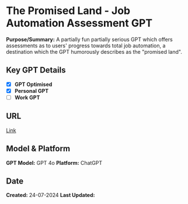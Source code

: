 # The Promised Land - Job Automation Assessment GPT

**Purpose/Summary:** A partially fun partially serious GPT which offers assessments as to users' progress towards total job automation, a destination which the GPT humorously describes as the "promised land".
 
## Key GPT Details

- [x] **GPT Optimised**  
- [x] **Personal GPT**  
- [ ] **Work GPT**

## URL

[Link](https://chatgpt.com/g/g-H2WH1m8S5-the-promised-land-job-automation-assessment)

## Model & Platform

**GPT Model:**  GPT 4o
**Platform:** ChatGPT

## Date


**Created:** 24-07-2024
**Last Updated:** 

 
